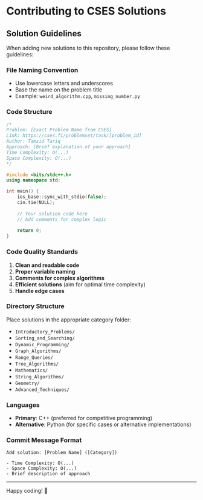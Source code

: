 # Contributing to CSES Solutions

## Solution Guidelines

When adding new solutions to this repository, please follow these guidelines:

### File Naming Convention
- Use lowercase letters and underscores
- Base the name on the problem title
- Example: `weird_algorithm.cpp`, `missing_number.py`

### Code Structure
```cpp
/*
Problem: [Exact Problem Name from CSES]
Link: https://cses.fi/problemset/task/[problem_id]
Author: Tamzid Tariq
Approach: [Brief explanation of your approach]
Time Complexity: O(...)
Space Complexity: O(...)
*/

#include <bits/stdc++.h>
using namespace std;

int main() {
    ios_base::sync_with_stdio(false);
    cin.tie(NULL);
    
    // Your solution code here
    // Add comments for complex logic
    
    return 0;
}
```

### Code Quality Standards
1. **Clean and readable code**
2. **Proper variable naming**
3. **Comments for complex algorithms**
4. **Efficient solutions** (aim for optimal time complexity)
5. **Handle edge cases**

### Directory Structure
Place solutions in the appropriate category folder:
- `Introductory_Problems/`
- `Sorting_and_Searching/`
- `Dynamic_Programming/`
- `Graph_Algorithms/`
- `Range_Queries/`
- `Tree_Algorithms/`
- `Mathematics/`
- `String_Algorithms/`
- `Geometry/`
- `Advanced_Techniques/`

### Languages
- **Primary**: C++ (preferred for competitive programming)
- **Alternative**: Python (for specific cases or alternative implementations)

### Commit Message Format
```
Add solution: [Problem Name] ([Category])

- Time Complexity: O(...)
- Space Complexity: O(...)
- Brief description of approach
```

---

Happy coding! 🚀
